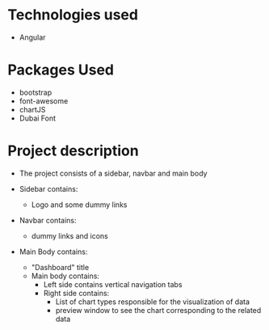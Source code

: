 # Technologies used
- Angular


# Packages Used
- bootstrap
- font-awesome
- chartJS
- Dubai Font


# Project description
* The project consists of a sidebar, navbar and main body

- Sidebar contains: 
    - Logo and some dummy links
    
- Navbar contains:
    - dummy links and icons

- Main Body contains:
    - "Dashboard" title 
    - Main body contains:
        - Left side contains vertical navigation tabs
        - Right side contains:
            - List of chart types responsible for the visualization of data 
            - preview window to see the chart corresponding to the related data
      